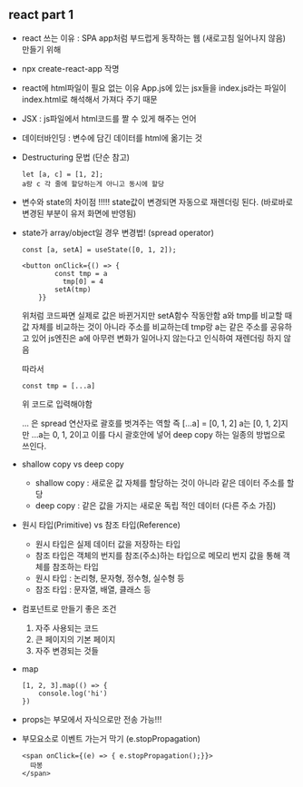 ## react part 1



- react 쓰는 이유 : SPA
  							 app처럼 부드럽게 동작하는 웹 (새로고침 일어나지 않음) 만들기 위해



- npx create-react-app 작명



- react에 html파일이 필요 없는 이유
  App.js에 있는 jsx들을 index.js라는 파일이 index.html로 해석해서 가져다 주기 때문



- JSX : js파일에서 html코드를 짤 수 있게 해주는 언어



- 데이터바인딩 : 변수에 담긴 데이터를 html에 옮기는 것



- Destructuring 문법 (단순 참고)
  ```react
  let [a, c] = [1, 2];
  a랑 c 각 줄에 할당하는게 아니고 동시에 할당
  ```

  

- 변수와 state의 차이점 !!!!!
  state값이 변경되면 자동으로 재렌더링 된다.
  (바로바로 변경된 부분이 유저 화면에 반영됨)



- state가 array/object일 경우 변경법! (spread operator)
  ```react
  const [a, setA] = useState([0, 1, 2]);
  
  <button onClick={() => {
          const tmp = a
         	tmp[0] = 4
          setA(tmp)
      }}
  ```

  위처럼 코드짜면 실제로 값은 바뀐거지만 setA함수 작동안함
  a와 tmp를 비교할 때 값 자체를 비교하는 것이 아니라 주소를 비교하는데
  tmp랑 a는 같은 주소를 공유하고 있어
  js엔진은 a에 아무런 변화가 일어나지 않는다고 인식하여 재렌더링 하지 않음

  따라서 
  ```react
  const tmp = [...a]
  ```

  위 코드로 입력해야함

  ... 은 spread 연산자로
  괄호를 벗겨주는 역할 즉
  [...a] = [0, 1, 2]
  a는 [0, 1, 2]지만 ...a는 0, 1, 2이고 이를 다시 괄호안에 넣어
  deep copy 하는 일종의 방법으로 쓰인다.



- shallow copy vs deep copy
  - shallow copy : 새로운 값 자체를 할당하는 것이 아니라 같은 데이터 주소를 할당
  - deep copy : 같은 값을 가지는 새로운 독립 적인 데이터 (다른 주소 가짐)



- 원시 타입(Primitive) vs 참조 타입(Reference)
  - 원시 타입은 실제 데이터 값을 저장하는 타입
  - 참조 타입은 객체의 번지를 참조(주소)하는 타입으로 메모리 번지 값을 통해 
    객체를 참조하는 타입
  - 원시 타입 : 논리형, 문자형, 정수형, 실수형 등
  - 참조 타입 : 문자열, 배열, 클래스 등



- 컴포넌트로 만들기 좋은 조건
  1. 자주 사용되는 코드
  2. 큰 페이지의 기본 페이지
  3. 자주 변경되는 것들



- map
  ```react
  [1, 2, 3].map(() => {
      console.log('hi')
  })
  ```

  

- props는 부모에서 자식으로만 전송 가능!!!

- 부모요소로 이벤트 가는거 막기 (e.stopPropagation)
  ```react
  <span onClick={(e) => { e.stopPropagation();}}>
    따봉
  </span>
  ```

  